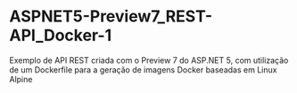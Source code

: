 # ASPNET5-Preview7_REST-API_Docker-1
Exemplo de API REST criada com o Preview 7 do ASP.NET 5, com utilização de um Dockerfile para a geração de imagens Docker baseadas em Linux Alpine
